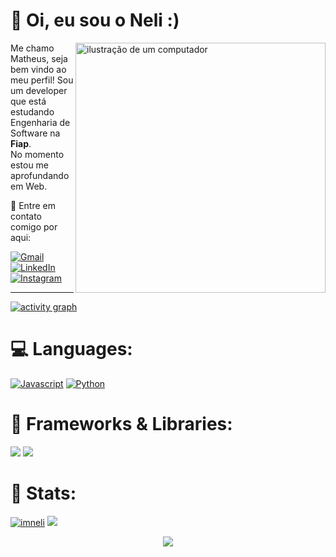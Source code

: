 <!-- Level 3: Add custom code -->

# 👾 Oi, eu sou o Neli :)

<img id="comp" src="https://raw.githubusercontent.com/MicaelliMedeiros/micaellimedeiros/master/image/computer-illustration.png" alt="ilustração de um computador" min-width="400px" max-width="400px" width="400px" align="right">

<p align="left"> 
  Me chamo Matheus, seja bem vindo ao meu perfil! Sou um developer que está estudando Engenharia de Software na <strong>Fiap</strong>.<br>
  No momento estou me aprofundando em Web.

</p>

<p align="left">
  💌 Entre em contato comigo por aqui:
</p>


<p align="left">
  <a class="redes" href="mailto:contatodoneli@gmail.com" title="Gmail">
<img src="https://i.imgur.com/6mlqACS.png" alt="Gmail"/></a>
  <a class="redes" href="https://www.linkedin.com/in/matheus-rivera-4bbb04300/" title="LinkedIn">
  <img src="https://i.imgur.com/ai1hzxW.png" alt="LinkedIn"/></a>
  <a class="redes" href="https://www.instagram.com/theuwsx/" title="Instagram">
  <img src="https://i.imgur.com/EFon86c.png" alt="Instagram"/></a>
</p>


---


[![activity graph](https://github-readme-activity-graph.vercel.app/graph?username=imneli&theme=github-dark-dimmed&custom_title=imneli%20Activity%20Graph&hide_border=true)](https://github.com/ashutosh00710/github-readme-activity-graph)

# 💻 Languages:
<p align="left">
  <a href="#" title="JavaScript">
<img src="https://i.imgur.com/lbiRxUl.png" alt="Javascript"/></a>
  <a href="#" title="Python">
  <img src="https://i.imgur.com/ItvUS0k.png" alt="Python"/></a>

</p>

# 🔎 Frameworks & Libraries:
<p align="left">
  <a alt="Tailwind" href="#" title="Gmail">
<img src="https://i.imgur.com/jnoaDiS.png" /></a>
  <a alt="Bootstrap" href="#" title="LinkedIn">
  <img src="https://i.imgur.com/KL7RRk0.png" /></a>

</p>

# 🚀 Stats:

[![imneli](https://github-readme-stats.vercel.app/api?username=imneli&theme=tokyonight)](https://github.com/anuraghazra/github-readme-stats)
![](https://github-readme-streak-stats.herokuapp.com/?user=imneli&theme=tokyonight&hide_border=false)<br/>

<p align="center">
  <img src="https://capsule-render.vercel.app/api?type=waving&color=gradient&height=60&section=footer"/>
</p>


